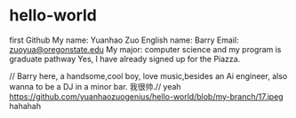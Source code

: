 # hello-world
first Github
My name: Yuanhao Zuo  English name: Barry
Email: zuoyua@oregonstate.edu
My major: computer science and my program is graduate pathway 
Yes, I have already signed up for the Piazza.

// Barry here, a handsome,cool boy, love music,besides an Ai engineer, 
also wanna to be a DJ in a minor bar. 
我很帅.//
yeah
https://github.com/yuanhaozuogenius/hello-world/blob/my-branch/17.jpeg
hahahah
